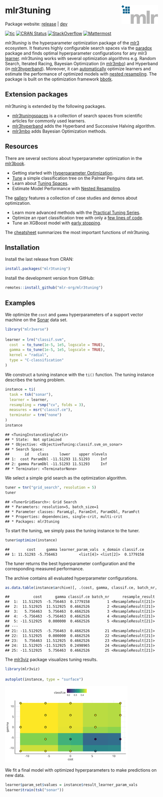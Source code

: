 
# mlr3tuning <img src="man/figures/logo.png" align="right" width = "120" />

Package website: [release](https://mlr3tuning.mlr-org.com/) |
[dev](https://mlr3tuning.mlr-org.com/dev/)

<!-- badges: start -->

[![tic](https://github.com/mlr-org/mlr3tuning/workflows/tic/badge.svg?branch=main)](https://github.com/mlr-org/mlr3tuning/actions)
[![CRAN
Status](https://www.r-pkg.org/badges/version-ago/mlr3tuning)](https://cran.r-project.org/package=mlr3tuning)
[![StackOverflow](https://img.shields.io/badge/stackoverflow-mlr3-orange.svg)](https://stackoverflow.com/questions/tagged/mlr3)
[![Mattermost](https://img.shields.io/badge/chat-mattermost-orange.svg)](https://lmmisld-lmu-stats-slds.srv.mwn.de/mlr_invite/)
<!-- badges: end -->

*mlr3tuning* is the hyperparameter optimization package of the
[mlr3](https://mlr-org.com/) ecosystem. It features highly configurable
search spaces via the [paradox](https://github.com/mlr-org/paradox)
package and finds optimal hyperparameter configurations for any mlr3
[learner](https://github.com/mlr-org/mlr3learners). mlr3tuning works
with several optimization algorithms e.g. Random Search, Iterated
Racing, Bayesian Optimization (in
[mlr3mbo](https://github.com/mlr-org/mlr3mbo)) and Hyperband (in
[mlr3hyperband](https://github.com/mlr-org/mlr3hyperband)). Moreover, it
can
[automatically](https://mlr3book.mlr-org.com/optimization.html#sec-autotuner)
optimize learners and estimate the performance of optimized models with
[nested
resampling](https://mlr3book.mlr-org.com/optimization.html#sec-nested-resampling).
The package is built on the optimization framework
[bbotk](https://github.com/mlr-org/bbotk).

## Extension packages

mlr3tuning is extended by the following packages.

  - [mlr3tuningspaces](https://github.com/mlr-org/mlr3tuningspaces) is a
    collection of search spaces from scientific articles for commonly
    used learners.
  - [mlr3hyperband](https://github.com/mlr-org/mlr3hyperband) adds the
    Hyperband and Successive Halving algorithm.
  - [mlr3mbo](https://github.com/mlr-org/mlr3mbo) adds Bayesian
    Optimization methods.

## Resources

There are several sections about hyperparameter optimization in the
[mlr3book](https://mlr3book.mlr-org.com).

  - Getting started with [Hyperparameter
    Optimization](https://mlr3book.mlr-org.com/optimization.html).
  - [Tune](https://mlr3book.mlr-org.com/optimization.html#sec-tuning-instance)
    a simple classification tree on the Palmer Penguins data set.
  - Learn about [Tuning
    Spaces](https://mlr3book.mlr-org.com/technical.html#sec-tuning-space).
  - Estimate Model Performance with [Nested
    Resampling](https://mlr3book.mlr-org.com/optimization.html#sec-model-performance).

The [gallery](https://mlr-org.com/gallery.html#category:tuning) features
a collection of case studies and demos about optimization.

  - Learn more advanced methods with the [Practical Tuning
    Series](https://mlr-org.com/gallery.html#category:practical_tuning_series).
  - Optimize an rpart classification tree with only a [few lines of
    code](https://mlr-org.com/gallery/2022-11-10-hyperparameter-optimization-on-the-palmer-penguins/).
  - Tune an XGBoost model with [early
    stopping](https://mlr-org.com/gallery/2022-11-04-early-stopping-with-xgboost/).

The [cheatsheet](https://cheatsheets.mlr-org.com/mlr3tuning.pdf)
summarizes the most important functions of mlr3tuning.

## Installation

Install the last release from CRAN:

``` r
install.packages("mlr3tuning")
```

Install the development version from GitHub:

``` r
remotes::install_github("mlr-org/mlr3tuning")
```

## Examples

We optimize the `cost` and `gamma` hyperparameters of a support vector
machine on the
[Sonar](https://mlr3.mlr-org.com/reference/mlr_tasks_sonar.html) data
set.

``` r
library("mlr3verse")

learner = lrn("classif.svm",
  cost  = to_tune(1e-5, 1e5, logscale = TRUE),
  gamma = to_tune(1e-5, 1e5, logscale = TRUE),
  kernel = "radial",
  type = "C-classification"
)
```

We construct a tuning instance with the `ti()` function. The tuning
instance describes the tuning problem.

``` r
instance = ti(
  task = tsk("sonar"),
  learner = learner,
  resampling = rsmp("cv", folds = 3),
  measures = msr("classif.ce"),
  terminator = trm("none")
)
instance
```

    ## <TuningInstanceSingleCrit>
    ## * State:  Not optimized
    ## * Objective: <ObjectiveTuning:classif.svm_on_sonar>
    ## * Search Space:
    ##       id    class     lower    upper nlevels
    ## 1:  cost ParamDbl -11.51293 11.51293     Inf
    ## 2: gamma ParamDbl -11.51293 11.51293     Inf
    ## * Terminator: <TerminatorNone>

We select a simple grid search as the optimization algorithm.

``` r
tuner = tnr("grid_search", resolution = 5)
tuner
```

    ## <TunerGridSearch>: Grid Search
    ## * Parameters: resolution=5, batch_size=1
    ## * Parameter classes: ParamLgl, ParamInt, ParamDbl, ParamFct
    ## * Properties: dependencies, single-crit, multi-crit
    ## * Packages: mlr3tuning

To start the tuning, we simply pass the tuning instance to the tuner.

``` r
tuner$optimize(instance)
```

    ##        cost     gamma learner_param_vals  x_domain classif.ce
    ## 1: 11.51293 -5.756463          <list[4]> <list[2]>  0.1779158

The tuner returns the best hyperparameter configuration and the
corresponding measured performance.

The archive contains all evaluated hyperparameter configurations.

``` r
as.data.table(instance$archive)[, .(cost, gamma, classif.ce, batch_nr, resample_result)]
```

    ##           cost      gamma classif.ce batch_nr      resample_result
    ##  1:  11.512925  -5.756463  0.1779158        1 <ResampleResult[21]>
    ##  2:  11.512925  11.512925  0.4662526        2 <ResampleResult[21]>
    ##  3:   5.756463   5.756463  0.4662526        3 <ResampleResult[21]>
    ##  4:  -5.756463  -5.756463  0.4662526        4 <ResampleResult[21]>
    ##  5: -11.512925   0.000000  0.4662526        5 <ResampleResult[21]>
    ## ---                                                               
    ## 21: -11.512925  -5.756463  0.4662526       21 <ResampleResult[21]>
    ## 22:  11.512925   0.000000  0.4662526       22 <ResampleResult[21]>
    ## 23:   5.756463  11.512925  0.4662526       23 <ResampleResult[21]>
    ## 24:  11.512925 -11.512925  0.2498965       24 <ResampleResult[21]>
    ## 25: -11.512925   5.756463  0.4662526       25 <ResampleResult[21]>

The [mlr3viz](https://mlr3viz.mlr-org.com/) package visualizes tuning
results.

``` r
library(mlr3viz)

autoplot(instance, type = "surface")
```

<img src="man/figures/mlr3viz.png" style = "max-width: 80%; height: auto;" />

We fit a final model with optimized hyperparameters to make predictions
on new data.

``` r
learner$param_set$values = instance$result_learner_param_vals
learner$train(tsk("sonar"))
```
